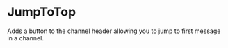 # JumpToTop

Adds a button to the channel header allowing you to jump to first message in a channel.
